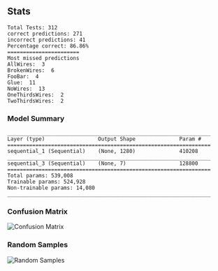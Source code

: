##  

## Stats 
```
Total Tests: 312
correct predictions: 271
incorrect predictions: 41
Percentage correct: 86.86%
=======================
Most missed predictions
AllWires:  3
BrokenWires:  6
FooBar:  4
Glue:  11
NoWires:  13
OneThirdsWires:  2
TwoThirdsWires:  2
``` 
### Model Summary 
```Model: "sequential_4"
_________________________________________________________________
Layer (type)                 Output Shape              Param #   
=================================================================
sequential_1 (Sequential)    (None, 1280)              410208    
_________________________________________________________________
sequential_3 (Sequential)    (None, 7)                 128800    
=================================================================
Total params: 539,008
Trainable params: 524,928
Non-trainable params: 14,080
_________________________________________________________________
``` 
### Confusion Matrix 
![Confusion Matrix](imgs/.png) 
### Random Samples 
![Random Samples](imgs/rand_samples_.png) 
